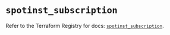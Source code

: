 # `spotinst_subscription`

Refer to the Terraform Registry for docs: [`spotinst_subscription`](https://registry.terraform.io/providers/spotinst/spotinst/1.172.0/docs/resources/subscription).
